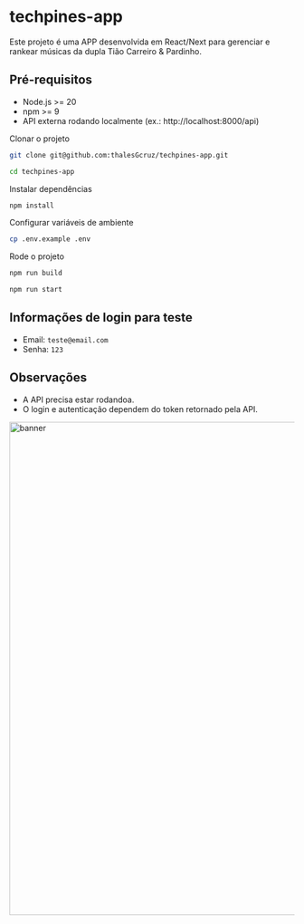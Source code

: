 # techpines-app
Este projeto é uma APP desenvolvida em React/Next para gerenciar e rankear músicas da dupla Tião Carreiro &amp; Pardinho.

## Pré-requisitos

- Node.js >= 20  
- npm >= 9  
- API externa rodando localmente (ex.: http://localhost:8000/api)  

Clonar o projeto
```bash
git clone git@github.com:thalesGcruz/techpines-app.git
```
```bash
cd techpines-app
```

Instalar dependências
```bash
npm install
```

Configurar variáveis de ambiente
```bash
cp .env.example .env
```

Rode o projeto
```bash
npm run build

```
```bash
npm run start
```

## Informações de login para teste
- Email: `teste@email.com`
- Senha: `123`

## Observações

- A API precisa estar rodandoa.  
- O login e autenticação dependem do token retornado pela API.


<img width="1292" height="871" alt="banner" src="https://github.com/user-attachments/assets/685b2996-3423-4afa-a33b-13a87e1fddec" />


